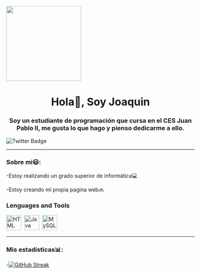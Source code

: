 <div id="header" aling="center">
    <img src="https://media2.giphy.com/media/l4FGs5dbisGxm5b9e/giphy.gif?cid=ecf05e474fgbyp885wta55n396xs5bcgl32uc075cl1lm3iw&rid=giphy.gif&ct=g" width="200"/>
    <h1 align="center">Hola👋, Soy Joaquin</h1>
    <h3 align="center">Soy un estudiante de programación que cursa en el CES Juan Pablo II, me gusta lo que hago
        y pienso dedicarme a ello.
    </h3>
</div>
<div id="badges" align="center"></div>
<a href="https://twitter.com/?lang=es" target="_blank"></a>
<img src="https://img.shields.io/twitter/url?style=social&url=JoaquinDAM28"
alt="Twitter Badge"/>

---

### Sobre mi😃:

-Estoy realizando un grado superior de informática💻

-Estoy creando mi propia pagina web🔜

<div align="left">
    <h3>Lenguages and Tools </h3>
    <div>
        <img src="https://encrypted-tbn0.gstatic.com/images?q=tbn:ANd9GcQpngGRjYX1ca7qAADU3K6eGLj7ShQE3L2otdzfryl_Y9Ht2QRoQKYQbsXd36XIxMbYOw0&usqp=CAU"
        title="HTML" alt="HTML" width="40" height="40"/>&nbsp;
        <img src="https://www.anerbarrena.com/wp-content/uploads/2016/05/mysql.jpg"
        title="Java" alt="Java" width="40" height="40"/>&nbsp;
        <img src="https://www.viafirma.com/faq/wp-content/uploads/sites/12/2018/12/logo-java-applet.jpeg"
        title="MySQL" alt="MySQL" width="40" height="40"/>&nbsp;
    </div>
</div>

---

### Mis estadísticas📊:

-[![GitHub Streak](https://streak-stats.demolab.com?user=JoaquinGutierrezCES&theme=highcontrast&locale=es)](https://git.io/streak-stats)

